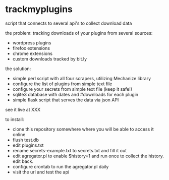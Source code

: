 trackmyplugins
==============

script that connects to several api's to collect download data

the problem: tracking downloads of your plugins from several sources:
 - wordpress plugins
 - firefox extensions
 - chrome extensions
 - custom downloads tracked by bit.ly

the solution: 
 - simple perl script with all four scrapers, utilizing Mechanize library
 - configure the list of plugins from simple text file
 - configure your secrets from simple text file (keep it safe!)
 - sqlite3 database with dates and #downloads for each plugin
 - simple flask script that serves the data via json API

see it live at XXX

to install:
 - clone this repository somewhere where you will be able to access it online
 - flush test.db
 - edit plugins.txt
 - rename secrets-example.txt to secrets.txt and fill it out
 - edit agregator.pl to enable $history=1 and run once to collect the history. edit back.
 - configure crontab to run the agregator.pl daily
 - visit the url and test the api